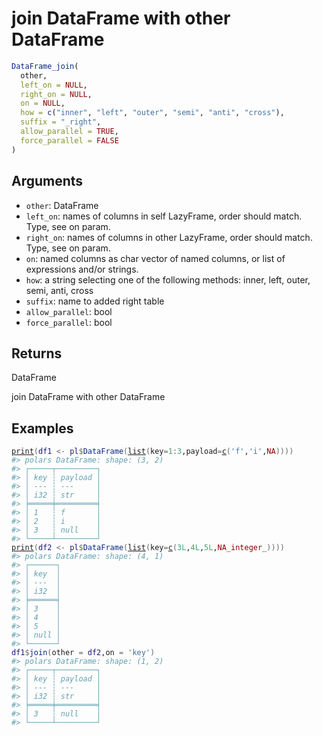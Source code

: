 # join DataFrame with other DataFrame

```r
DataFrame_join(
  other,
  left_on = NULL,
  right_on = NULL,
  on = NULL,
  how = c("inner", "left", "outer", "semi", "anti", "cross"),
  suffix = "_right",
  allow_parallel = TRUE,
  force_parallel = FALSE
)
```

## Arguments

- `other`: DataFrame
- `left_on`: names of columns in self LazyFrame, order should match. Type, see on param.
- `right_on`: names of columns in other LazyFrame, order should match. Type, see on param.
- `on`: named columns as char vector of named columns, or list of expressions and/or strings.
- `how`: a string selecting one of the following methods: inner, left, outer, semi, anti, cross
- `suffix`: name to added right table
- `allow_parallel`: bool
- `force_parallel`: bool

## Returns

DataFrame

join DataFrame with other DataFrame

## Examples

<pre class='r-example'><code><span class='r-in'><span><span class='fu'><a href='https://rdrr.io/r/base/print.html'>print</a></span><span class='op'>(</span><span class='va'>df1</span> <span class='op'>&lt;-</span> <span class='va'>pl</span><span class='op'>$</span><span class='fu'>DataFrame</span><span class='op'>(</span><span class='fu'><a href='https://rdrr.io/r/base/list.html'>list</a></span><span class='op'>(</span>key<span class='op'>=</span><span class='fl'>1</span><span class='op'>:</span><span class='fl'>3</span>,payload<span class='op'>=</span><span class='fu'><a href='https://rdrr.io/r/base/c.html'>c</a></span><span class='op'>(</span><span class='st'>'f'</span>,<span class='st'>'i'</span>,<span class='cn'>NA</span><span class='op'>)</span><span class='op'>)</span><span class='op'>)</span><span class='op'>)</span></span></span>
<span class='r-out co'><span class='r-pr'>#&gt;</span> polars DataFrame: shape: (3, 2)</span>
<span class='r-out co'><span class='r-pr'>#&gt;</span> ┌─────┬─────────┐</span>
<span class='r-out co'><span class='r-pr'>#&gt;</span> │ key ┆ payload │</span>
<span class='r-out co'><span class='r-pr'>#&gt;</span> │ --- ┆ ---     │</span>
<span class='r-out co'><span class='r-pr'>#&gt;</span> │ i32 ┆ str     │</span>
<span class='r-out co'><span class='r-pr'>#&gt;</span> ╞═════╪═════════╡</span>
<span class='r-out co'><span class='r-pr'>#&gt;</span> │ 1   ┆ f       │</span>
<span class='r-out co'><span class='r-pr'>#&gt;</span> │ 2   ┆ i       │</span>
<span class='r-out co'><span class='r-pr'>#&gt;</span> │ 3   ┆ null    │</span>
<span class='r-out co'><span class='r-pr'>#&gt;</span> └─────┴─────────┘</span>
<span class='r-in'><span><span class='fu'><a href='https://rdrr.io/r/base/print.html'>print</a></span><span class='op'>(</span><span class='va'>df2</span> <span class='op'>&lt;-</span> <span class='va'>pl</span><span class='op'>$</span><span class='fu'>DataFrame</span><span class='op'>(</span><span class='fu'><a href='https://rdrr.io/r/base/list.html'>list</a></span><span class='op'>(</span>key<span class='op'>=</span><span class='fu'><a href='https://rdrr.io/r/base/c.html'>c</a></span><span class='op'>(</span><span class='fl'>3L</span>,<span class='fl'>4L</span>,<span class='fl'>5L</span>,<span class='cn'>NA_integer_</span><span class='op'>)</span><span class='op'>)</span><span class='op'>)</span><span class='op'>)</span></span></span>
<span class='r-out co'><span class='r-pr'>#&gt;</span> polars DataFrame: shape: (4, 1)</span>
<span class='r-out co'><span class='r-pr'>#&gt;</span> ┌──────┐</span>
<span class='r-out co'><span class='r-pr'>#&gt;</span> │ key  │</span>
<span class='r-out co'><span class='r-pr'>#&gt;</span> │ ---  │</span>
<span class='r-out co'><span class='r-pr'>#&gt;</span> │ i32  │</span>
<span class='r-out co'><span class='r-pr'>#&gt;</span> ╞══════╡</span>
<span class='r-out co'><span class='r-pr'>#&gt;</span> │ 3    │</span>
<span class='r-out co'><span class='r-pr'>#&gt;</span> │ 4    │</span>
<span class='r-out co'><span class='r-pr'>#&gt;</span> │ 5    │</span>
<span class='r-out co'><span class='r-pr'>#&gt;</span> │ null │</span>
<span class='r-out co'><span class='r-pr'>#&gt;</span> └──────┘</span>
<span class='r-in'><span><span class='va'>df1</span><span class='op'>$</span><span class='fu'>join</span><span class='op'>(</span>other <span class='op'>=</span> <span class='va'>df2</span>,on <span class='op'>=</span> <span class='st'>'key'</span><span class='op'>)</span></span></span>
<span class='r-out co'><span class='r-pr'>#&gt;</span> polars DataFrame: shape: (1, 2)</span>
<span class='r-out co'><span class='r-pr'>#&gt;</span> ┌─────┬─────────┐</span>
<span class='r-out co'><span class='r-pr'>#&gt;</span> │ key ┆ payload │</span>
<span class='r-out co'><span class='r-pr'>#&gt;</span> │ --- ┆ ---     │</span>
<span class='r-out co'><span class='r-pr'>#&gt;</span> │ i32 ┆ str     │</span>
<span class='r-out co'><span class='r-pr'>#&gt;</span> ╞═════╪═════════╡</span>
<span class='r-out co'><span class='r-pr'>#&gt;</span> │ 3   ┆ null    │</span>
<span class='r-out co'><span class='r-pr'>#&gt;</span> └─────┴─────────┘</span>
 </code></pre>